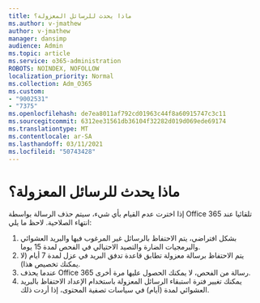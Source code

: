```yaml
---
title: ماذا يحدث للرسائل المعزولة؟
ms.author: v-jmathew
author: v-jmathew
manager: dansimp
audience: Admin
ms.topic: article
ms.service: o365-administration
ROBOTS: NOINDEX, NOFOLLOW
localization_priority: Normal
ms.collection: Adm_O365
ms.custom:
- "9002531"
- "7375"
ms.openlocfilehash: de7ea8011af792cd01963c44f8a60915747c3c11
ms.sourcegitcommit: 6312ee31561db36104f32282d019d069ede69174
ms.translationtype: MT
ms.contentlocale: ar-SA
ms.lasthandoff: 03/11/2021
ms.locfileid: "50743428"
---
```

# <a name="what-happens-to-quarantined-messages"></a>ماذا يحدث للرسائل المعزولة؟

إذا اخترت عدم القيام بأي شيء، سيتم حذف الرسالة بواسطة Office 365 تلقائيا عند انتهاء الصلاحية. لاحظ ما يلي:

1. بشكل افتراضي، يتم الاحتفاظ بالرسائل غير المرغوب فيها والبريد العشوائي والبرمجيات الضارة والتصيد الاحتيالي في الفحص لمدة 15 يوما.
2. يتم الاحتفاظ برسالة معزولة تطابق قاعدة تدفق البريد في عزل لمدة 7 أيام (لا يمكنك تخصيص هذا).
3. عندما يحذف Office 365 رسالة من الفحص، لا يمكنك الحصول عليها مرة أخرى.
4. يمكنك تغيير فترة استبقاء الرسائل المعزولة باستخدام الإعداد الاحتفاظ بالبريد العشوائي لمدة (أيام) في سياسات تصفية المحتوى، إذا أردت ذلك.

